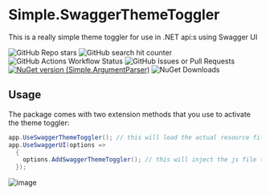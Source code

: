 # Simple.SwaggerThemeToggler
This is a really simple theme toggler for use in .NET api:s using Swagger UI

![GitHub Repo stars](https://img.shields.io/github/stars/henkla/Simple.SwaggerThemeToggler)
![GitHub search hit counter](https://img.shields.io/github/search/henkla/Simple.SwaggerThemeToggler/goto)
![GitHub Actions Workflow Status](https://img.shields.io/github/actions/workflow/status/henkla/Simple.SwaggerThemeToggler/nuget-publish.yml)
![GitHub Issues or Pull Requests](https://img.shields.io/github/issues/henkla/Simple.SwaggerThemeToggler)
[![NuGet version (Simple.ArgumentParser)](https://img.shields.io/nuget/v/Simple.SwaggerThemeToggler.svg?style=flat-square)](https://www.nuget.org/packages/Simple.SwaggerThemeToggler/)
![NuGet Downloads](https://img.shields.io/nuget/dt/Simple.SwaggerThemeToggler)

## Usage

The package comes with two extension methods that you use to activate the theme toggler:

```csharp
app.UseSwaggerThemeToggler(); // this will load the actual resource files from the library
app.UseSwaggerUI(options =>
  {
    options.AddSwaggerThemeToggler(); // this will inject the js file to Swagger UI
  });
```


![image](https://github.com/user-attachments/assets/2e93913b-8b5c-4084-a12f-e74933aa225b)

